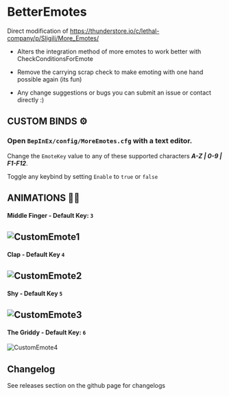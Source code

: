 # BetterEmotes
 
Direct modification of https://thunderstore.io/c/lethal-company/p/Sligili/More_Emotes/

- Alters the integration method of more emotes to work better with CheckConditionsForEmote

- Remove the carrying scrap check to make emoting with one hand possible again (its fun)

- Any change suggestions or bugs you can submit an issue or contact directly :)

## CUSTOM BINDS ⚙
### Open ```BepInEx/config/MoreEmotes.cfg``` with a text editor.
Change the ```EmoteKey``` value to any of these supported characters ***A-Z | 0-9 | F1-F12***.

Toggle any keybind by setting ```Enable``` to ```true``` or ```false```

## ANIMATIONS 👨‍🦯
#### Middle Finger - Default Key: ```3```
![CustomEmote1](https://i.imgur.com/WZQNiMo.jpeg)
-----------------------------------------------------
#### Clap - Default Key ```4```
![CustomEmote2](https://i.imgur.com/UCuMpFq.jpg)
-----------------------------------------------------
#### Shy - Default Key ```5```
![CustomEmote3](https://i.imgur.com/YMeoTtz.jpg)
-----------------------------------------------------
#### The Griddy - Default Key: ```6```
![CustomEmote4](https://i.imgur.com/jDfY7V1.jpg)

## Changelog

See releases section on the github page for changelogs